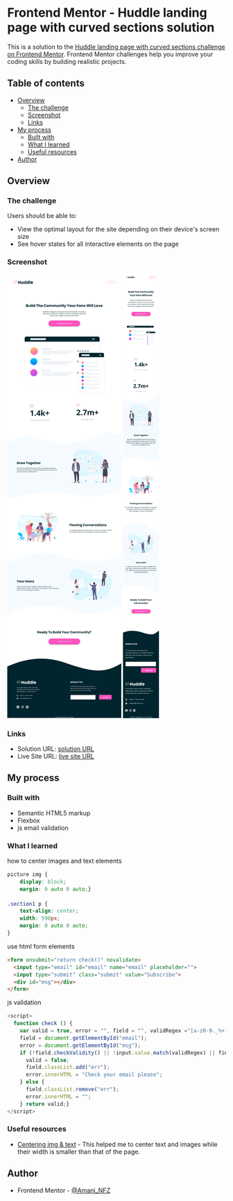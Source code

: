 # Frontend Mentor - Huddle landing page with curved sections solution

This is a solution to the [Huddle landing page with curved sections challenge on Frontend Mentor](https://www.frontendmentor.io/challenges/huddle-landing-page-with-curved-sections-5ca5ecd01e82137ec91a50f2). Frontend Mentor challenges help you improve your coding skills by building realistic projects. 

## Table of contents

- [Overview](#overview)
  - [The challenge](#the-challenge)
  - [Screenshot](#screenshot)
  - [Links](#links)
- [My process](#my-process)
  - [Built with](#built-with)
  - [What I learned](#what-i-learned)
  - [Useful resources](#useful-resources)
- [Author](#author)

## Overview

### The challenge

Users should be able to:

- View the optimal layout for the site depending on their device's screen size
- See hover states for all interactive elements on the page

### Screenshot

![desktop design](screenshot_desktop.png)
![mobile design](screenshot_mobile.png)


### Links

- Solution URL: [solution URL](https://github.com/nefzina/huddle-landing-page-with-curved-sections-master)
- Live Site URL: [live site URL]( https://nefzina.github.io/huddle-landing-page-with-curved-sections-master/)

## My process

### Built with

- Semantic HTML5 markup
- Flexbox
- js email validation

### What I learned

how to center images and text elements 

```css
picture img {
    display: block;
    margin: 0 auto 0 auto;}

.section1 p {
    text-align: center;
    width: 590px;
    margin: 0 auto 0 auto;
}
```

use html form elements
```html
<form onsubmit="return check()" novalidate>
  <input type="email" id="email" name="email" placeholder="">
  <input type="submit" class="submit" value="Subscribe">
  <div id="msg"></div>
</form>
```

js validation
```js
<script>
  function check () {
    var valid = true, error = "", field = "", validRegex ="[a-z0-9._%+-]+@[a-z0-9.-]+\.[a-z]{2,4}$";
    field = document.getElementById("email");
    error = document.getElementById("msg");
    if (!field.checkValidity() || !input.value.match(validRegex) || field.value == "") {
      valid = false;
      field.classList.add("err");
      error.innerHTML = "Check your email please";
    } else {
      field.classList.remove("err");
      error.innerHTML = "";
    } return valid;}
</script>
```


### Useful resources

- [Centering img & text](https://www.w3.org/Style/Examples/007/center.en.html#block) - This helped me to center text and images while their width is smaller than that of the page.


## Author

- Frontend Mentor - [@Amani_NFZ](https://www.frontendmentor.io/profile/nefzina)
